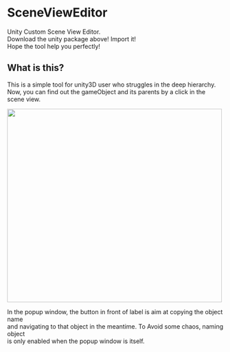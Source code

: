 # SceneViewEditor
Unity Custom Scene View Editor.  
Download the unity package above! Import it!  
Hope the tool help you perfectly!

## What is this?
This is a simple tool for unity3D user who struggles in the deep hierarchy.  
Now, you can find out the gameObject and its parents by a click in the scene view.  

<img src="https://i.imgur.com/kXbclWW.gif" width="500" height="450" />

In the popup window, the button in front of label is aim at copying the object name  
and navigating to that object in the meantime. To Avoid some chaos, naming object  
is only enabled when the popup window is itself.

